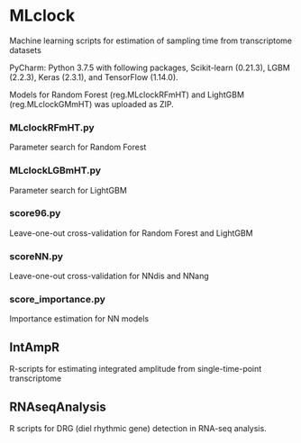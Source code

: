 # MLclock
Machine learning scripts for estimation of sampling time from transcriptome datasets

PyCharm: Python 3.7.5 with following packages, Scikit-learn (0.21.3), LGBM (2.2.3), Keras (2.3.1), and TensorFlow (1.14.0).

Models for Random Forest (reg.MLclockRFmHT) and LightGBM (reg.MLclockGMmHT) was uploaded as ZIP.

### MLclockRFmHT.py
Parameter search for Random Forest

### MLclockLGBmHT.py
Parameter search for LightGBM

### score96.py
Leave-one-out cross-validation for Random Forest and LightGBM

### scoreNN.py
Leave-one-out cross-validation for NNdis and NNang

### score_importance.py
Importance estimation for NN models

## IntAmpR
R-scripts for estimating integrated amplitude from single-time-point transcriptome

## RNAseqAnalysis
R scripts for DRG (diel rhythmic gene) detection in RNA-seq analysis.
